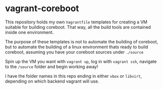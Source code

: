 # vagrant-coreboot
This repository holds my own `Vagrantfile` templates for creating a VM suitable for building coreboot. That way, all the build tools are contained inside one environment.

The purpose of these templates is not to automate the building of coreboot, but to automate the building of a linux environment thats ready to build coreboot, assuming you have your coreboot sources under `./source`

Spin up the VM you want with `vagrant up`, log in with `vagrant ssh`, navigate to the `/source` folder and begin working away! 

I have the folder names in this repo ending in either `vbox` or `libvirt`, depending on which backend vagrant will use.
